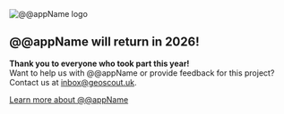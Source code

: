 <div class="text-center">
<picture>
<source srcset="./img/geoscout-logo.webp" type="image/webp" />
<source srcset="./img/geoscout-logo.png" type="image/png" />
<img
src="./img/geoscout-logo.png"
class="img-fluid logo-img m-3"
alt="@@appName logo"
loading="lazy"
/>
</picture>
</div>
<h2 class="text-center">@@appName will return in 2026!</h2>
<p class="text-center"><strong>Thank you to everyone who took part this year!</strong><br>
Want to help us with @@appName or provide feedback for this project? Contact us at <a href="mailto:inbox@geoscout.uk?Subject=Feedback for @@appName">inbox@geoscout.uk</a>.</p>
<div class="d-grid gap-2 d-sm-flex justify-content-sm-center mt-3">
<a class="btn btn-primary btn-lg px-4 gap-3" href="about" data-navigo="true">
Learn more about @@appName
</a>
</div>
